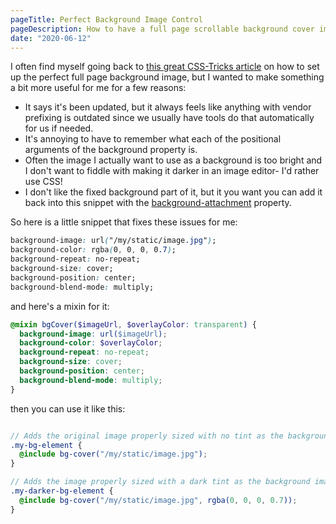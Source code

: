 ```yaml
---
pageTitle: Perfect Background Image Control
pageDescription: How to have a full page scrollable background cover image in CSS with a dimmer or color overlay blend.
date: "2020-06-12"
---
```


I often find myself going back to [this great CSS-Tricks article](https://css-tricks.com/perfect-full-page-background-image/)
on how to set up the perfect full page background image, but I wanted to make something a bit more useful for me for a few 
reasons: 
* It says it's been updated, but it always feels like anything with 
vendor prefixing is outdated since we usually have tools do that automatically for us if needed. 
* It's annoying to 
have to remember what each of the positional arguments of the background property is.
* Often the image 
I actually want to use as a background is too bright and I don't want to fiddle with making it darker in an image editor- 
I'd rather use CSS!
* I don't like the fixed background part of it, but it you want you can add it back into this snippet with the
[background-attachment](https://developer.mozilla.org/en-US/docs/Web/CSS/background-attachment) property.

So here is a little snippet that fixes these issues for me:

```css
background-image: url("/my/static/image.jpg");
background-color: rgba(0, 0, 0, 0.7);
background-repeat: no-repeat;
background-size: cover;
background-position: center;
background-blend-mode: multiply;
```

and here's a mixin for it:

```scss
@mixin bgCover($imageUrl, $overlayColor: transparent) {
  background-image: url($imageUrl);
  background-color: $overlayColor;
  background-repeat: no-repeat;
  background-size: cover;
  background-position: center;
  background-blend-mode: multiply;
}
```
then you can use it like this:
```scss

// Adds the original image properly sized with no tint as the background image.
.my-bg-element {
  @include bg-cover("/my/static/image.jpg");
}

// Adds the image properly sized with a dark tint as the background image.
.my-darker-bg-element {
  @include bg-cover("/my/static/image.jpg", rgba(0, 0, 0, 0.7));
}
```
